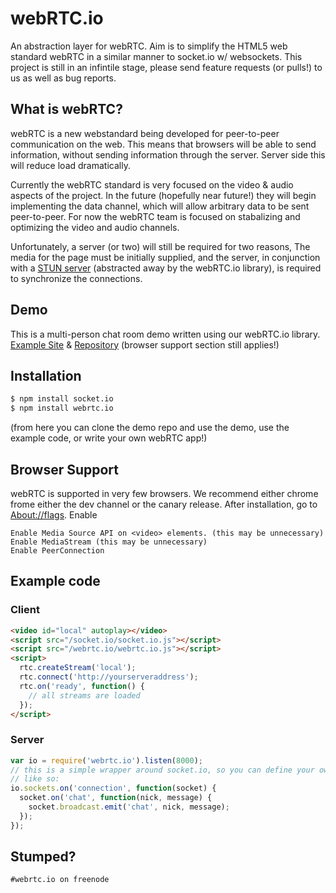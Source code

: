 # webRTC.io

An abstraction layer for webRTC. Aim is to simplify the HTML5 web standard webRTC in a similar manner to socket.io w/ websockets. This project is still in an infintile stage, please send feature requests (or pulls!) to us as well as bug reports.

## What is webRTC?
webRTC is a new webstandard being developed for peer-to-peer communication on the web. This means that browsers will be able to send information, without sending information through the server. Server side this will reduce load dramatically. 

Currently the webRTC standard is very focused on the video & audio aspects of the project. In the future (hopefully near future!) they will begin implementing the data channel, which will allow arbitrary data to be sent peer-to-peer. For now the webRTC team is focused on stabalizing and optimizing the video and audio channels.

Unfortunately, a server (or two) will still be required for two reasons, The media for the page must be initially supplied, and the server, in conjunction with a [STUN server](http://en.wikipedia.org/wiki/STUN) (abstracted away by the webRTC.io library), is required to synchronize the connections.

## Demo
This is a multi-person chat room demo written using our webRTC.io library. [Example Site](http://multiwebrtc.nodejitsu.com) & [Repository](http://www.github.com/dennismartensson/webrtc.io-demo/) (browser support section still applies!)

## Installation

```bash
$ npm install socket.io
$ npm install webrtc.io

```
(from here you can clone the demo repo and use the demo, use the example code, or write your own webRTC app!)

## Browser Support
webRTC is supported in very few browsers. We recommend either chrome frome either the dev channel or the canary release.
After installation, go to [About://flags](chrome://flags/). Enable
```
Enable Media Source API on <video> elements. (this may be unnecessary)
Enable MediaStream (this may be unnecessary)
Enable PeerConnection
```
## Example code

### Client


```html
<video id="local" autoplay></video>
<script src="/socket.io/socket.io.js"></script>
<script src="/webrtc.io/webrtc.io.js"></script>
<script>
  rtc.createStream('local');
  rtc.connect('http://yourserveraddress');
  rtc.on('ready', function() {
    // all streams are loaded
  });
</script>
```

### Server

```javascript
var io = require('webrtc.io').listen(8000);
// this is a simple wrapper around socket.io, so you can define your own events
// like so:
io.sockets.on('connection', function(socket) {
  socket.on('chat', function(nick, message) {
    socket.broadcast.emit('chat', nick, message);
  });
});
```

## Stumped?
```
#webrtc.io on freenode
```
